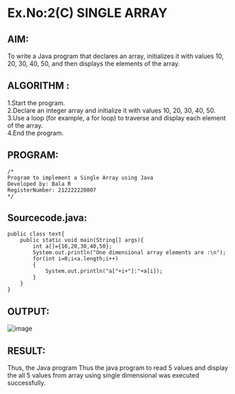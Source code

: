 # Ex.No:2(C)    SINGLE ARRAY

## AIM:
To write a Java program that declares an array, initializes it with values 10, 20, 30, 40, 50, and then displays the elements of the array.

## ALGORITHM :
1.Start the program.  
2.Declare an integer array and initialize it with values 10, 20, 30, 40, 50.  
3.Use a loop (for example, a for loop) to traverse and display each element of the array.  
4.End the program.  

## PROGRAM:
```
/*
Program to implement a Single Array using Java
Developed by: Bala R
RegisterNumber: 212222220007
*/
```

## Sourcecode.java:
```
public class text{
    public static void main(String[] args){
        int a[]={10,20,30,40,50};
        System.out.println("One dimensional array elements are :\n");
        for(int i=0;i<a.length;i++)
        {
            System.out.println("a["+i+"]:"+a[i]);
        }
    }
}
```

## OUTPUT:

![image](https://github.com/user-attachments/assets/c63b9efb-fbda-4dcf-8609-118a0e478d0e)


## RESULT:
Thus, the Java program Thus the java program to read 5 values and display the all 5 values from array using single dimensional  was executed successfully.


